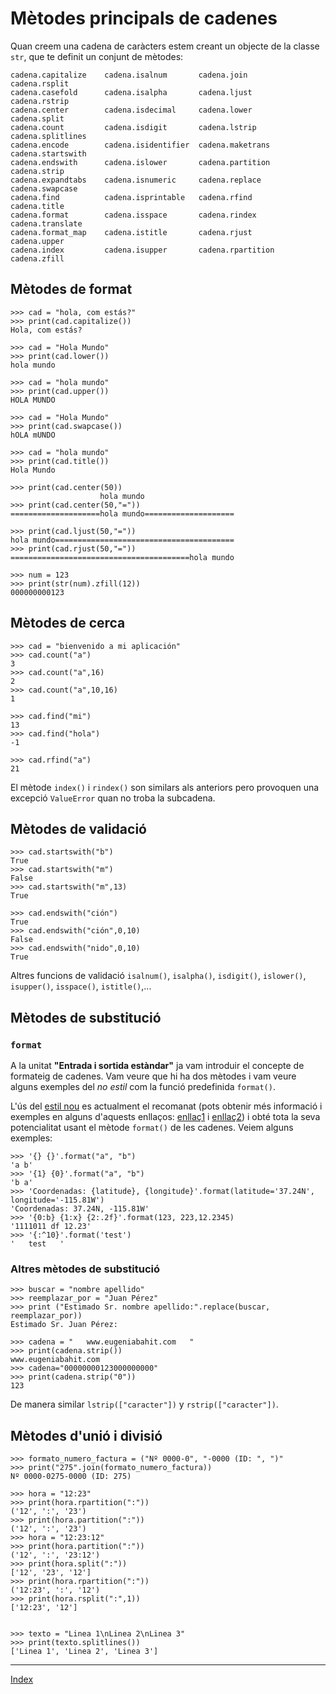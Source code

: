 # Mètodes principals de cadenes

Quan creem una cadena de caràcters estem creant un objecte de la classe `str`, que te definit un conjunt de mètodes:

	cadena.capitalize    cadena.isalnum       cadena.join          cadena.rsplit
	cadena.casefold      cadena.isalpha       cadena.ljust         cadena.rstrip
	cadena.center        cadena.isdecimal     cadena.lower         cadena.split
	cadena.count         cadena.isdigit       cadena.lstrip        cadena.splitlines
	cadena.encode        cadena.isidentifier  cadena.maketrans     cadena.startswith
	cadena.endswith      cadena.islower       cadena.partition     cadena.strip
	cadena.expandtabs    cadena.isnumeric     cadena.replace       cadena.swapcase
	cadena.find          cadena.isprintable   cadena.rfind         cadena.title
	cadena.format        cadena.isspace       cadena.rindex        cadena.translate
	cadena.format_map    cadena.istitle       cadena.rjust         cadena.upper
	cadena.index         cadena.isupper       cadena.rpartition    cadena.zfill


## Mètodes de format

	>>> cad = "hola, com estás?"
	>>> print(cad.capitalize())
	Hola, com estás?

	>>> cad = "Hola Mundo" 
	>>> print(cad.lower())
	hola mundo

	>>> cad = "hola mundo"
	>>> print(cad.upper())
	HOLA MUNDO

	>>> cad = "Hola Mundo"
	>>> print(cad.swapcase())
	hOLA mUNDO

	>>> cad = "hola mundo"
	>>> print(cad.title())
	Hola Mundo

	>>> print(cad.center(50))
	                    hola mundo                    
	>>> print(cad.center(50,"="))
	====================hola mundo====================

	>>> print(cad.ljust(50,"="))
	hola mundo========================================
	>>> print(cad.rjust(50,"="))
	========================================hola mundo

	>>> num = 123
	>>> print(str(num).zfill(12))
	000000000123

## Mètodes de cerca

	>>> cad = "bienvenido a mi aplicación"
	>>> cad.count("a")
	3
	>>> cad.count("a",16)
	2
	>>> cad.count("a",10,16)
	1

	>>> cad.find("mi")
	13
	>>> cad.find("hola")
	-1

	>>> cad.rfind("a")
	21


El mètode `index()` i `rindex()` son similars als anteriors pero provoquen una excepció `ValueError` quan no troba la subcadena. 

## Mètodes de validació

	>>> cad.startswith("b")
	True
	>>> cad.startswith("m")
	False
	>>> cad.startswith("m",13)
	True

	>>> cad.endswith("ción")
	True
	>>> cad.endswith("ción",0,10)
	False
	>>> cad.endswith("nido",0,10)
	True

Altres funcions de validació `isalnum()`, `isalpha()`, `isdigit()`, `islower()`, `isupper()`, `isspace()`, `istitle()`,...

## Mètodes de substitució

### `format`

A la unitat **"Entrada i sortida estàndar"** ja vam introduir el concepte de formateig de cadenes. Vam veure que hi ha dos mètodes i vam veure alguns exemples del *no estil* com la funció predefinida `format()`.

L'ús del [estil nou](https://docs.python.org/3/library/string.html#string-formatting) es actualment el recomanat (pots obtenir més informació i exemples en alguns d'aquests enllaços: [enllaç1](http://www.python-course.eu/python3_formatted_output.php) i [enllaç2](https://pyformat.info/)) i obté tota la seva potencialitat usant el mètode `format()` de les cadenes. Veiem alguns exemples:

	>>> '{} {}'.format("a", "b")
	'a b'
	>>> '{1} {0}'.format("a", "b")
	'b a'
	>>> 'Coordenadas: {latitude}, {longitude}'.format(latitude='37.24N', longitude='-115.81W')
	'Coordenadas: 37.24N, -115.81W'
	>>> '{0:b} {1:x} {2:.2f}'.format(123, 223,12.2345)
	'1111011 df 12.23'
	>>> '{:^10}'.format('test')
	'   test   '

### Altres mètodes de substitució

	>>> buscar = "nombre apellido"
	>>> reemplazar_por = "Juan Pérez" 
	>>> print ("Estimado Sr. nombre apellido:".replace(buscar, reemplazar_por)) 
	Estimado Sr. Juan Pérez:

	>>> cadena = "   www.eugeniabahit.com   " 
	>>> print(cadena.strip())
	www.eugeniabahit.com
	>>> cadena="00000000123000000000"
	>>> print(cadena.strip("0"))
	123

De manera similar `lstrip(["caracter"])` y `rstrip(["caracter"])`.

## Mètodes d'unió i divisió

	>>> formato_numero_factura = ("Nº 0000-0", "-0000 (ID: ", ")"
	>>> print("275".join(formato_numero_factura))
	Nº 0000-0275-0000 (ID: 275)

	>>> hora = "12:23"
	>>> print(hora.rpartition(":"))
	('12', ':', '23')
	>>> print(hora.partition(":"))
	('12', ':', '23')
	>>> hora = "12:23:12"
	>>> print(hora.partition(":"))
	('12', ':', '23:12')
	>>> print(hora.split(":"))
	['12', '23', '12']
	>>> print(hora.rpartition(":"))
	('12:23', ':', '12')
	>>> print(hora.rsplit(":",1))
	['12:23', '12']


	>>> texto = "Linea 1\nLinea 2\nLinea 3" 
	>>> print(texto.splitlines())
	['Linea 1', 'Linea 2', 'Linea 3']

***
[Index](../../../README.md)
